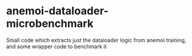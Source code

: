 # anemoi-dataloader-microbenchmark
Small code which extracts just the dataloader logic from anemoi training, and some wrapper code to benchmark it
